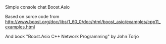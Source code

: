Simple console chat Boost.Asio

Based on sorce code from 
http://www.boost.org/doc/libs/1_60_0/doc/html/boost_asio/examples/cpp11_examples.html

And book "Boost.Asio C++ Network Programming" by John Torjo
